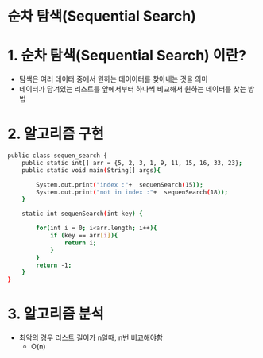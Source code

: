 # 순차 탐색(Sequential Search)

# 1. 순차 탐색(Sequential Search) 이란?

- 탐색은 여러 데이터 중에서 원하는 데이이터를 찾아내는 것을 의미
- 데이터가 담겨있는 리스트를 앞에서부터 하나씩 비교해서 원하는 데이터를 찾는 방법

# 2. 알고리즘 구현

```bash
public class sequen_search {
    public static int[] arr = {5, 2, 3, 1, 9, 11, 15, 16, 33, 23};
    public static void main(String[] args){

        System.out.print("index :"+  sequenSearch(15));
        System.out.print("not in index :"+  sequenSearch(18));
    }

    static int sequenSearch(int key) {

        for(int i = 0; i<arr.length; i++){
            if (key == arr[i]){
                return i;
            }
        }
        return -1;
    }
}
```

# 3. 알고리즘 분석

- 최악의 경우 리스트 길이가 n일때, n번 비교해야함
    - O(n)